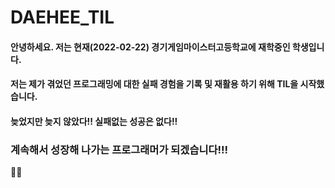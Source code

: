# DAEHEE_TIL

#### 안녕하세요. 저는 현재(2022-02-22) 경기게임마이스터고등학교에 재학중인 학생입니다.
#### 저는 제가 겪었던 프로그래밍에 대한 실패 경험을 기록 및 재활용 하기 위해 TIL을 시작했습니다.
#### 늦었지만 늦지 않았다!! 실패없는 성공은 없다!!
### 계속해서 성장해 나가는 프로그래머가 되겠습니다!!!
🤩🤩
